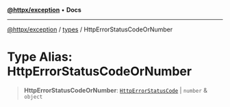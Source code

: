 [**@httpx/exception**](../../README.md) • **Docs**

---

[@httpx/exception](../../README.md) / [types](../README.md) / HttpErrorStatusCodeOrNumber

# Type Alias: HttpErrorStatusCodeOrNumber

> **HttpErrorStatusCodeOrNumber**: [`HttpErrorStatusCode`](HttpErrorStatusCode.md) \| `number` & `object`
